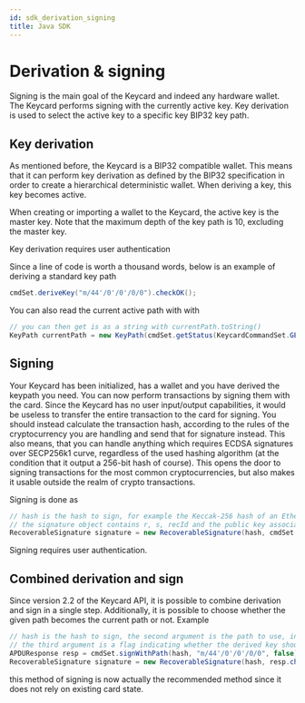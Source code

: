 ```yaml
---
id: sdk_derivation_signing
title: Java SDK
---
```


# Derivation & signing

Signing is the main goal of the Keycard and indeed any hardware wallet. The Keycard performs signing with the currently active key. Key derivation is used to select the active key to a specific key BIP32 key path. 

## Key derivation

As mentioned before, the Keycard is a BIP32 compatible wallet. This means that it can perform key derivation as defined by the BIP32 specification in order to create a hierarchical deterministic wallet. When deriving a key, this key becomes active.

When creating or importing a wallet to the Keycard, the active key is the master key. Note that the maximum depth of the key path is 10, excluding the master key.

Key derivation requires user authentication

Since a line of code is worth a thousand words, below is an example of deriving a standard key path

```java
cmdSet.deriveKey("m/44'/0'/0'/0/0").checkOK();
```

You can also read the current active path with with

```java
// you can then get is as a string with currentPath.toString()
KeyPath currentPath = new KeyPath(cmdSet.getStatus(KeycardCommandSet.GET_STATUS_P1_KEY_PATH).checkOK().getData());
```

## Signing

Your Keycard has been initialized, has a wallet and you have derived the keypath you need. You can now perform transactions by signing them with the card. Since the Keycard has no user input/output capabilities, it would be useless to transfer the entire transaction to the card for signing. You should instead calculate the transaction hash, according to the rules of the cryptocurrency you are handling and send that for signature instead. This also means, that you can handle anything which requires ECDSA signatures over SECP256k1 curve, regardless of the used hashing algorithm (at the condition that it output a 256-bit hash of course). This opens the door to signing transactions for the most common cryptocurrencies, but also makes it usable outside the realm of crypto transactions.

Signing is done as

```java
// hash is the hash to sign, for example the Keccak-256 hash of an Ethereum transaction
// the signature object contains r, s, recId and the public key associated to this signature
RecoverableSignature signature = new RecoverableSignature(hash, cmdSet.sign(hash).checkOK().getData());
```

Signing requires user authentication.

## Combined derivation and sign

Since version 2.2 of the Keycard API, it is possible to combine derivation and sign in a single step. Additionally, it is possible to choose whether the given path becomes the current path or not. Example

```java
// hash is the hash to sign, the second argument is the path to use, in the same format as for the DERIVE KEY command
// the third argument is a flag indicating whether the derived key should become the current key or not
APDUResponse resp = cmdSet.signWithPath(hash, "m/44'/0'/0'/0/0", false);
RecoverableSignature signature = new RecoverableSignature(hash, resp.checkOK().getData());
```

this method of signing is now actually the recommended method since it does not rely on existing card state.